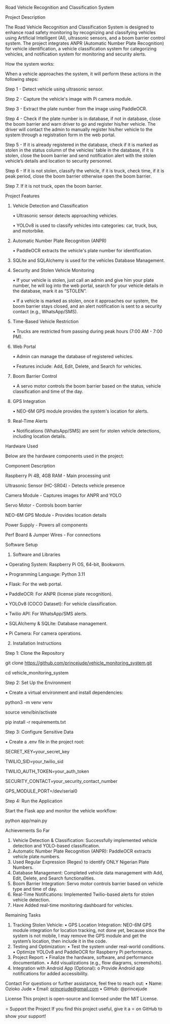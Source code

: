 Road Vehicle Recognition and Classification System

Project Description

The Road Vehicle Recognition and Classification System is designed to enhance road safety monitoring by recognizing and classifying vehicles using Artificial Intelligent (AI), ultrasonic sensors, and a boom barrier control system. The project integrates ANPR (Automatic Number Plate Recognition) for vehicle identification, a vehicle classification system for categorizing vehicles, and notification system for monitoring and security alerts.

How the system works:

When a vehicle approaches the system, it will perform these actions in the following steps:

Step 1 - Detect vehicle using ultrasonic sensor.

Step 2 - Capture the vehicle's image with Pi camera module.

Step 3 - Extract the plate number from the image using PaddleOCR.

Step 4 - Check if the plate number is in database, if not in database, close the boom barrier and warn driver to go and register his/her vehicle. The driver will contact the admin to manually register his/her vehicle to the system through a registration form in the web portal.

Step 5 - If it is already registered in the database, check if it is marked as stolen in the status column of the vehicles’ table in the database, if it is stolen, close the boom barrier and send notification alert with the stolen vehicle’s details and location to security personnel.

Step 6 - If it is not stolen, classify the vehicle, if it is truck, check time, if it is peak period, close the boom barrier otherwise open the boom barrier.

Step 7. If it is not truck, open the boom barrier.

 
Project Features

1.	Vehicle Detection and Classification
   
    •	Ultrasonic sensor detects approaching vehicles.

    •	YOLOv8 is used to classify vehicles into categories: car, truck, bus, and motorbike.

2.	Automatic Number Plate Recognition (ANPR)

    •	PaddleOCR extracts the vehicle's plate number for identification.

3.	SQLite and SQLAlchemy is used for the vehicles Database Management.

4.	Security and Stolen Vehicle Monitoring

    •	If your vehicle is stolen, just call an admin and give him your plate number, he will log into the web portal, search for your vehicle details in the database, mark it as “STOLEN”. 

    •	If a vehicle is marked as stolen, once it approaches our system, the boom barrier stays closed, and an alert notification is sent to a security contact (e.g., WhatsApp/SMS).

5.	Time-Based Vehicle Restriction

    •	Trucks are restricted from passing during peak hours (7:00 AM - 7:00 PM).

6.	Web Portal

    •	Admin can manage the database of registered vehicles.

    •	Features include: Add, Edit, Delete, and Search for vehicles.

7.	Boom Barrier Control

    •	A servo motor controls the boom barrier based on the status, vehicle classification and time of the day.

8.	GPS Integration

    •	NEO-6M GPS module provides the system's location for alerts.

10.	Real-Time Alerts

    •	Notifications (WhatsApp/SMS) are sent for stolen vehicle detections, including location details.


 Hardware Used
 
Below are the hardware components used in the project:

Component 	Description

Raspberry Pi 4B, 4GB RAM - Main processing unit 

Ultrasonic Sensor (HC-SR04) -	Detects vehicle presence 

Camera Module - Captures images for ANPR and YOLO 

Servo Motor - Controls boom barrier 
 
NEO-6M GPS Module - Provides location details 

Power Supply - Powers all components 

Perf Board & Jumper Wires - For connections 

 
Software Setup

1. Software and Libraries

•	Operating System: Raspberry Pi OS, 64-bit, Bookworm.

•	Programming Language: Python 3.11

•	Flask: For the web portal.

•	PaddleOCR: For ANPR (license plate recognition).

•	YOLOv8 (COCO Dataset): For vehicle classification.

•	Twilio API: For WhatsApp/SMS alerts.

•	SQLAlchemy & SQLite: Database management.

•	Pi Camera: For camera operations.


2. Installation Instructions

Step 1: Clone the Repository

git clone https://github.com/princejude/vehicle_monitoring_system.git

cd vehicle_monitoring_system


Step 2: Set Up the Environment

•	Create a virtual environment and install dependencies:

python3 -m venv venv

source venv/bin/activate

pip install -r requirements.txt


Step 3: Configure Sensitive Data

•	Create a .env file in the project root:

SECRET_KEY=your_secret_key  

TWILIO_SID=your_twilio_sid  

TWILIO_AUTH_TOKEN=your_auth_token  

SECURITY_CONTACT=your_security_contact_number  

GPS_MODULE_PORT=/dev/serial0  

Step 4: Run the Application

Start the Flask app and monitor the vehicle workflow:

python app/main.py


 Achievements So Far 
1.	Vehicle Detection & Classification: Successfully implemented vehicle detection and YOLO-based classification. 
2.	Automatic Number Plate Recognition (ANPR): PaddleOCR extracts vehicle plate numbers.
3.	Used Regular Expression (Regex) to identify ONLY Nigerian Plate Numbers.
4.	Database Management: Completed vehicle data management with Add, Edit, Delete, and Search functionalities.
5.	Boom Barrier Integration: Servo motor controls barrier based on vehicle type and time of day.
6.	Real-Time Notifications: Implemented Twilio-based alerts for stolen vehicle detection.
7.	Have Added real-time monitoring dashboard for vehicles.
 

 Remaining Tasks
1.	Tracking Stolen Vehicle:
•	GPS Location Integration: NEO-6M GPS module integration for location tracking, not done yet, because since the system is not mobile, I may remove the GPS module and get the system’s location, then include it in the code.
2.	Testing and Optimization:
•	Test the system under real-world conditions.
•	Optimize YOLOv8 and PaddleOCR for Raspberry Pi performance.
3.	Project Report:
•	Finalize the hardware, software, and performance documentation.
•	Add visualizations (e.g., flow diagrams, screenshots).
4.	Integration with Android App (Optional):
o	Provide Android app notifications for added accessibility.


 Contact 
For questions or further assistance, feel free to reach out:
•	Name: Ozioko Jude
•	Email: princejude@gmail.com
•	GitHub: @princejude


License
This project is open-source and licensed under the MIT License.


⭐ Support the Project
If you find this project useful, give it a ⭐ on GitHub to show your support!
 

